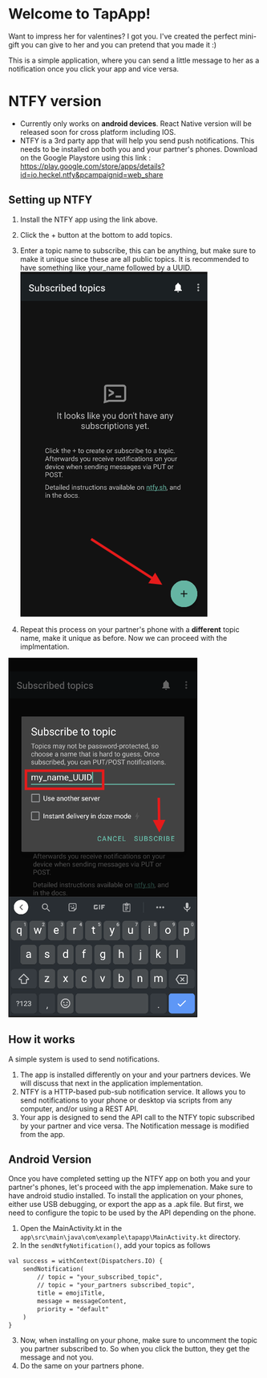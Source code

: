 # Welcome to TapApp!

Want to impress her for valentines? I got you. I've created the perfect mini-gift you can give to her and you can pretend that you made it :)

This is a simple application, where you can send a little message to her as a notification once you click your app and vice versa.


# NTFY version

* Currently only works on **android devices**. React Native version will be released soon for cross platform including IOS.
* NTFY is a 3rd party app that will help you send push notifications. This needs to be installed on both you and your partner's phones. Download on the Google Playstore using this link : https://play.google.com/store/apps/details?id=io.heckel.ntfy&pcampaignid=web_share

## Setting up NTFY

1. Install the NTFY app using the link above.
2. Click the + button at the bottom to add topics. 
3. Enter a topic name to subscribe, this can be anything, but make sure to make it unique since these are all public topics. It is recommended to have something like your_name followed by a UUID.
![Diagram](readme_images/NTFY_1.png)

4. Repeat this process on your partner's phone with a **different** topic name, make it unique as before. Now we can proceed with the implmentation. 

![Diagram](readme_images/NTFY_2.png)
## How it works

A simple system is used to send notifications.
1. The app is installed differently on your and your partners devices. We will discuss that next in the application implementation.
2. NTFY is a HTTP-based pub-sub notification service. It allows you to send notifications to your phone or desktop via scripts from any computer, and/or using a REST API.
3. Your app is designed to send the API call to the NTFY topic subscribed by your partner and vice versa. The Notification message is modified from the app.

## Android Version

Once you have completed setting up the NTFY app on both you and your partner's phones, let's proceed with the app implemenation.
Make sure to have android studio installed.
To install the application on your phones, either use USB debugging, or export the app as a .apk file.
But first, we need to configure the topic to be used by the API depending on the phone.

1. Open the MainActivity.kt in the ```app\src\main\java\com\example\tapapp\MainActivity.kt``` directory.
2. In the ```sendNtfyNotification()```, add your topics as follows

```
val success = withContext(Dispatchers.IO) {
    sendNotification(
        // topic = "your_subscribed_topic",
        // topic = "your_partners subscribed_topic",
        title = emojiTitle,
        message = messageContent,
        priority = "default"
    )
}
```

3. Now, when installing on your phone, make sure to uncomment the topic you partner subscribed to. So when you click the button, they get the message and not you.
4. Do the same on your partners phone.  
